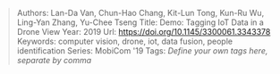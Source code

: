 > Authors: Lan-Da Van, Chun-Hao Chang, Kit-Lun Tong, Kun-Ru Wu, Ling-Yan Zhang, Yu-Chee Tseng
> Title: Demo: Tagging IoT Data in a Drone View
> Year: 2019
> Url: https://doi.org/10.1145/3300061.3343378
> Keywords: computer vision, drone, iot, data fusion, people identification
> Series: MobiCom '19
> Tags: *Define your own tags here, separate by comma*